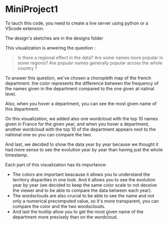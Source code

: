 # MiniProject1

To lauch this code, you need to create a live server using python or a VScode extension.

The design's sketches are in the designs folder

This visualization is anwering the question :

 >Is there a regional effect in the data? Are some names more popular in some regions? Are popular names generally popular across the whole country ?

To answer this question, we've chosen a choropleth map of the french department. the color represents the difference between the frequency of the names given in the department compared to the one given at natinal level.

Also, when you hover a department, you can see the most given name of this department.

On this visualization, we added also one wordcloud with the top 10 names given in France for the given year, and when you hover a department, another wordcloud with the top 10 of the department appears next to the national one so you can compare the two.

And last, we decided to show the data year by year because we thought it had more sense to see the evolution year by year than having just the whole timestamp.

Each part of this visualization has its importance: 
- The colors are important beacause it allows you to understand the territory disparities in one look. And it allows you to see the evolution year by year (we decided to keep the same color scale to not deceive the viewer and to be able to compare the data between each year).
- The wordsclouds are also crucial to be able to see the name and not only a numerical precomputed value, so it's more transparent, you can compare the color and the two wordsclouds.
- And last the tooltip allow you to get the most given name of the department more precisely than on the wordcloud.
  
  